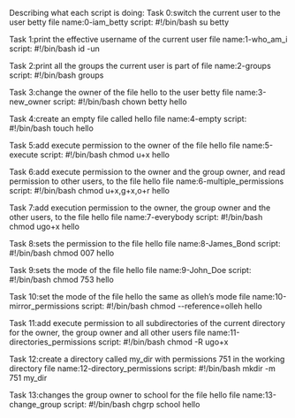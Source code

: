 Describing what each script is doing:
Task 0:switch the current user to the user betty
file name:0-iam_betty
script:
#!/bin/bash
su betty

Task 1:print the effective username of the current user
file name:1-who_am_i
script:
#!/bin/bash
id -un

Task 2:print all the groups the current user is part of
file name:2-groups
script: 
#!/bin/bash
groups

Task 3:change the owner of the file hello to the user betty
file name:3-new_owner
script:
#!/bin/bash
chown betty hello

Task 4:create an empty file called hello
file name:4-empty
script:
#!/bin/bash
touch hello

Task 5:add execute permission to the owner of the file hello
file name:5-execute
script:
#!/bin/bash
chmod u+x hello

Task 6:add execute permission to the owner and the group owner, and read permission to other users, to the file hello
file name:6-multiple_permissions
script:
#!/bin/bash
chmod u+x,g+x,o+r hello

Task 7:add execution permission to the owner, the group owner and the other users, to the file hello
file name:7-everybody
script:
#!/bin/bash
chmod ugo+x hello

Task 8:sets the permission to the file hello
file name:8-James_Bond
script:
#!/bin/bash
chmod 007 hello

Task 9:sets the mode of the file hello
file name:9-John_Doe
script:
#!/bin/bash
chmod 753 hello

Task 10:set the mode of the file hello the same as olleh’s mode
file name:10-mirror_permissions
script:
#!/bin/bash
chmod --reference=olleh hello

Task 11:add execute permission to all subdirectories of the current directory for the owner, the group owner and all other users
file name:11-directories_permissions
script:
#!/bin/bash
chmod -R ugo+x

Task 12:create a directory called my_dir with permissions 751 in the working directory
file name:12-directory_permissions
script:
#!/bin/bash
mkdir -m 751 my_dir

Task 13:changes the group owner to school for the file hello
file name:13-change_group
script:
#!/bin/bash
chgrp school hello
